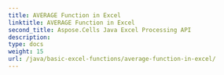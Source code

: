 ```yaml
---
title: AVERAGE Function in Excel
linktitle: AVERAGE Function in Excel
second_title: Aspose.Cells Java Excel Processing API
description: 
type: docs
weight: 15
url: /java/basic-excel-functions/average-function-in-excel/
---
```

